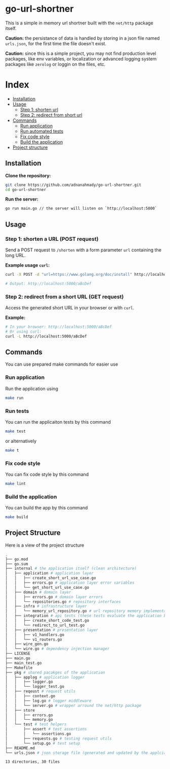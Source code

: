 # go-url-shortner

This is a simple in memory url shortner built with the `net/http` package itself.

**Caution:** the persistance of data is handled by storing in a json file named `urls.json`,
for the first time the file doesn't exist.

**Caution:** since this is a simple project, you may not find production level packages,
like env variables, or localization or advanced logging system packages like `zerolog`
or loggin on the files, etc.

# Index

* [Installation](#installation)
* [Usage](#usage)
    * [Step 1: shorten url](#step-1-shorten-a-url-post-request)
    * [Step 2: redirect from short url](#step-2-redirect-from-a-short-url-get-request)
* [Commands](#commands)
    * [Run application](#run-application)
    * [Run automated tests](#run-tests)
    * [Fix code style](#fix-code-style)
    * [Build the application](#build-the-application)
* [Project structure](#project-structure)

## Installation

**Clone the repository:**

```bash
git clone https://github.com/adnanahmady/go-url-shortner.git
cd go-url-shortner
```

**Run the server:**
```bash
go run main.go // the server will listen on `http://localhost:5000`
```

## Usage

### Step 1: shorten a URL (POST request)

Send a POST request to `/shorten` with a form parameter `url` containing the long URL.

**Example usage `curl`:**

```bash
curl -X POST -d "url=https://www.golang.org/doc/install" http://localhost:5000/shorten

# Output: http://localhost:5000/aBcDef
```

### Step 2: redirect from a short URL (GET request)

Access the generated short URL in your browser or with `curl`.

**Example:**

```bash
# In your browser: http://localhost:5000/aBcDef
# Or using curl:
curl -L http://localhost:5000/aBcDef
```

## Commands

You can use prepared make commands for easier use

### Run application

Run the application using

```bash
make run
```

### Run tests

You can run the applicaiton tests by this command

```bash
make test
```

or alternatively

```bash
make t
```

### Fix code style

You can fix code style by this command

```bash
make lint
```

### Build the application

You can build the app by this command

```bash
make build
```

## Project Structure

Here is a view of the project structure

```bash
.
├── go.mod
├── go.sum
├── internal # the application itself (clean architecture)
│   ├── application # application layer
│   │   ├── create_short_url_use_case.go
│   │   ├── errors.go # application layer error variables
│   │   └── get_short_url_use_case.go
│   ├── domain # domain layer
│   │   ├── errors.go # domain layer errors
│   │   └── repositories.go # repository interfaces
│   ├── infra # infrastructure layer
│   │   └── memory_url_repository.go # url repository memory implementation
│   ├── integration # api tests (these tests evaluate the application behaviour and are not unit tests)
│   │   ├── create_short_code_test.go
│   │   └── redirect_to_url_test.go
│   ├── presentation # presentation layer
│   │   ├── v1_handlers.go
│   │   └── v1_routers.go
│   ├── wire_gen.go
│   └── wire.go # dependency injection manager
├── LICENSE
├── main.go
├── main_test.go
├── Makefile
├── pkg # shared pacakges of the application
│   ├── applog # application logger
│   │   ├── logger.go
│   │   └── logger_test.go
│   ├── reqeust # request utils
│   │   ├── context.go
│   │   ├── log.go # logger middleware
│   │   └── server.go # wrapper arround the net/http package
│   ├── store
│   │   ├── errors.go
│   │   └── memory.go
│   └── test # test helpers
│       ├── assert # test assertions
│       │   └── assertions.go
│       ├── requests.go # testing request utils
│       └── setup.go # test setup
├── README.md
└── urls.json # json storage file (generated and updated by the applciation)

13 directories, 30 files
```